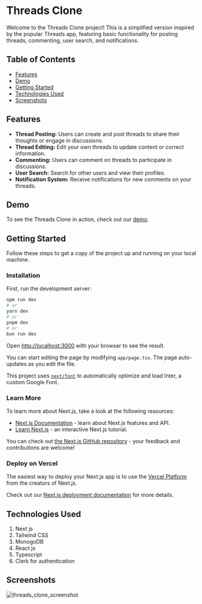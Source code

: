 # Threads Clone

Welcome to the Threads Clone project! This is a simplified version inspired by the popular Threads app, featuring basic functionality for posting threads, commenting, user search, and notifications.


## Table of Contents
- [Features](#features)
- [Demo](#demo)
- [Getting Started](#getting-started)
- [Technologies Used](#technologies-used)
- [Screenshots](#screenshots)


## Features
- **Thread Posting:** Users can create and post threads to share their thoughts or engage in discussions.
- **Thread Editing:** Edit your own threads to update content or correct information.
- **Commenting:** Users can comment on threads to participate in discussions.
- **User Search:** Search for other users and view their profiles.
- **Notification System:** Receive notifications for new comments on your threads.


## Demo
To see the Threads Clone in action, check out our [demo](https://threads-clone-ten-rho.vercel.app/).


## Getting Started
Follow these steps to get a copy of the project up and running on your local machine.

### Installation

First, run the development server:

```bash
npm run dev
# or
yarn dev
# or
pnpm dev
# or
bun run dev
```

Open [http://localhost:3000](http://localhost:3000) with your browser to see the result.

You can start editing the page by modifying `app/page.tsx`. The page auto-updates as you edit the file.

This project uses [`next/font`](https://nextjs.org/docs/basic-features/font-optimization) to automatically optimize and load Inter, a custom Google Font.

### Learn More

To learn more about Next.js, take a look at the following resources:

- [Next.js Documentation](https://nextjs.org/docs) - learn about Next.js features and API.
- [Learn Next.js](https://nextjs.org/learn) - an interactive Next.js tutorial.

You can check out [the Next.js GitHub repository](https://github.com/vercel/next.js/) - your feedback and contributions are welcome!

### Deploy on Vercel

The easiest way to deploy your Next.js app is to use the [Vercel Platform](https://vercel.com/new?utm_medium=default-template&filter=next.js&utm_source=create-next-app&utm_campaign=create-next-app-readme) from the creators of Next.js.

Check out our [Next.js deployment documentation](https://nextjs.org/docs/deployment) for more details.


## Technologies Used

1. Next js
2. Tailwind CSS
3. MonogoDB
4. React js
5. Typescript
6. Clerk for authentication


## Screenshots

![threads_clone_screenshot](https://github.com/nitishsadhu03/threads_clone/assets/120576472/68c19613-d2ff-421c-99cd-7d06e9a9d7a8)

